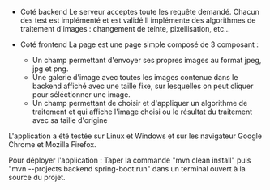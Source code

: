 - Coté backend
	Le serveur acceptes toute les requête demandé. Chacun des test est implémenté et est validé
	Il implémente des algorithmes de traitement d'images : changement de teinte, pixellisation, etc...

- Coté frontend
	La page est une page simple composé de 3 composant :
	- Un champ permettant d'envoyer ses propres images au format jpeg, jpg et png.
	- Une galerie d'image avec toutes les images contenue dans le backend affiché avec une taille fixe, sur lesquelles on peut cliquer pour séléctionner une image.
	- Un champ permettant de choisir et d'appliquer un algorithme de traitement et qui affiche l'image choisi ou le résultat du traitement avec sa taille d'origine


L'application a été testée sur Linux et Windows et sur les navigateur Google Chrome et Mozilla Firefox.

Pour déployer l'application : Taper la commande "mvn clean install" puis "mvn --projects backend spring-boot:run" dans un terminal ouvert à la source du projet.